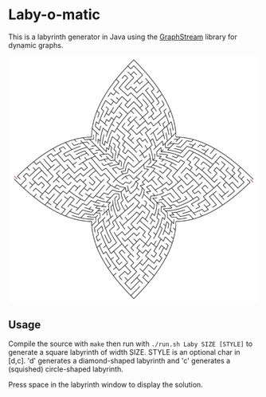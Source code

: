 # Laby-o-matic

This is a labyrinth generator in Java using the [GraphStream][]
library for dynamic graphs.

![Screenshot](https://raw.githubusercontent.com/fmdkdd/laby-o-matic/master/doc/laby-hell.png)

## Usage

Compile the source with `make` then run with `./run.sh Laby SIZE
[STYLE]` to generate a square labyrinth of width SIZE.  STYLE is an
optional char in [d,c]. 'd' generates a diamond-shaped labyrinth and
'c' generates a (squished) circle-shaped labyrinth.

Press space in the labyrinth window to display the solution.

[GraphStream]: http://graphstream-project.org/
